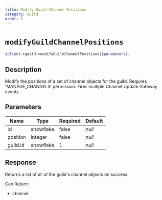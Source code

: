 ```yaml
---
title: Modify Guild Channel Positions
category: Guild
order: 8
---
```


# `modifyGuildChannelPositions`

```php
$client->guild->modifyGuildChannelPositions($parameters);
```

## Description

Modify the positions of a set of channel objects for the guild. Requires &#039;MANAGE_CHANNELS&#039; permission.  Fires multiple Channel Update Gateway events.

## Parameters


Name | Type | Required | Default
--- | --- | --- | ---
id | snowflake | false | *null*
position | integer | false | *null*
guild.id | snowflake | 1 | *null*

## Response

Returns a list of all of the guild&#039;s channel objects on success.

Can Return:

* channel
